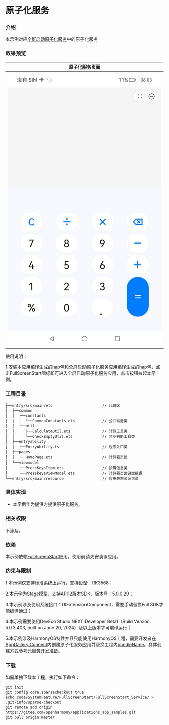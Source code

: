 # 原子化服务

### 介绍

本示例对应[全屏启动原子化服务](https://gitee.com/openharmony/applications_app_samples/tree/master/code/SystemFeature/FullScreenStart/FullScreenStart)中的原子化服务

### 效果预览

| 原子化服务页面                                    |
|-------------------------------------------------| 
| <img src="screenshots/atomicServicePage.png" /> |

使用说明：

1.安装本应用编译生成的hap包和全屏启动原子化服务应用编译生成的hap包，点击FullScreenStart图标即可进入全屏启动原子化服务应用，点击按钮拉起本示例。

### 工程目录

```
├──entry/src/main/ets	                   // 代码区
│  ├──common
│  │  ├──constants
│  │  │  └──CommonConstants.ets            // 公共常量类
│  │  └──util
│  │     ├──CalculateUtil.ets              // 计算工具类
│  │     └──CheckEmptyUtil.ets             // 非空判断工具类
│  ├──entryability
│  │  └──EntryAbility.ts                   // 程序入口类
│  ├──pages
│  │  └──HomePage.ets                      // 计算器页面
│  └──viewmodel    
│     ├──PressKeysItem.ets                 // 按键信息类
│     └──PresskeysViewModel.ets            // 计算器页面键盘数据
└──entry/src/main/resource                 // 应用静态资源目录
```

### 具体实现

* 本示例作为提供方提供原子化服务。

### 相关权限

不涉及。

### 依赖

本示例依赖[FullScreenStart](https://gitee.com/openharmony/applications_app_samples/tree/master/code/SystemFeature/FullScreenStart/FullScreenStart)应用，使用前请先安装该应用。

### 约束与限制

1.本示例仅支持标准系统上运行，支持设备：RK3568；

2.本示例为Stage模型，支持API12版本SDK，版本号：5.0.0.29；

3.本示例涉及使用系统接口：UIExtensionComponent，需要手动替换Full SDK才能编译通过；

4.本示例需要使用DevEco Studio NEXT Developer Beta1（Build Version: 5.0.3.403, built on June 20, 2024）及以上版本才可编译运行；

5.本示例涉及HarmonyOS特性并且只能使用HarmonyOS工程，需要开发者在[AppGallery Connect](https://developer.huawei.com/consumer/cn/service/josp/agc/index.html#/)内创建原子化服务应用并替换工程内[bundleName](AppScope/app.json5)。具体创建方式参考[元服务开发准备](https://developer.huawei.com/consumer/cn/doc/atomic-guides-V5/atomic-dev-preparation-V5)。


### 下载

如需单独下载本工程，执行如下命令：

```
git init
git config core.sparsecheckout true
echo code/SystemFeature/FullScreenStart/FullScreenStart_Service/ > .git/info/sparse-checkout
git remote add origin https://gitee.com/openharmony/applications_app_samples.git
git pull origin master
```

